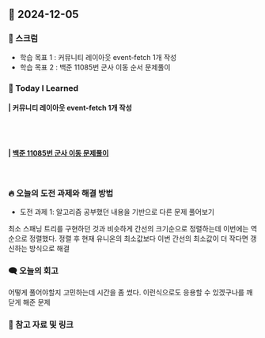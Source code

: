 ## 📆 2024-12-05

### 🔔 스크럼

- 학습 목표 1 : 커뮤니티 레이아웃 event-fetch 1개 작성
- 학습 목표 2 : 백준 11085번 군사 이동 순서 문제풀이
  <br/>


### 🚀 Today I Learned

#### | 커뮤니티 레이아웃 event-fetch 1개 작성


<br/>
<br/>


#### | [백준 11085번 군사 이동 문제풀이](https://github.com/availrum/newb/blob/main/militarymove.cpp)

<br/>

### 🔥 오늘의 도전 과제와 해결 방법

- 도전 과제 1: 알고리즘 공부했던 내용을 기반으로 다른 문제 풀어보기
  <br/>

최소 스패닝 트리를 구현하던 것과 비슷하게 간선의 크기순으로 정렬하는데 이번에는 역순으로 정렬했다.
정렬 후 현재 유니온의 최소값보다 이번 간선의 최소값이 더 작다면 갱신하는 방식으로 해결

### 🗨️ 오늘의 회고

<!--
- 오늘의 학습 경험에 대한 자유로운 생각이나 느낀 점을 기록합니다.
- 성공적인 점, 개선해야 할 점, 새롭게 시도하고 싶은 방법 등을 포함할 수 있습니다.-->

어떻게 풀어야할지 고민하는데 시간을 좀 썼다. 이런식으로도 응용할 수 있겠구나를 깨닫게 해준 문제
<br/>

### 📰 참고 자료 및 링크
